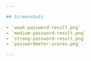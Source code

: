 ```yaml
---

## Screenshots

- `weak-password-result.png`
- `medium-password-result.png`
- `strong-password-result.png`
- `passwordmeter-scores.png`

---
```

